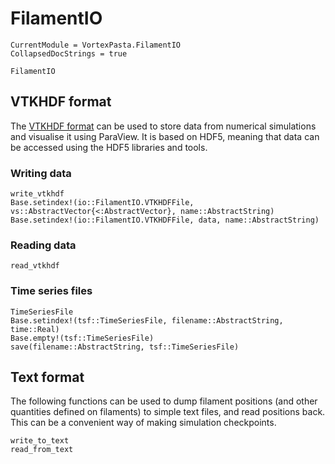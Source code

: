 # FilamentIO

```@meta
CurrentModule = VortexPasta.FilamentIO
CollapsedDocStrings = true
```

```@docs
FilamentIO
```

## VTKHDF format

The [VTKHDF format](https://docs.vtk.org/en/latest/design_documents/VTKFileFormats.html#vtkhdf-file-format)
can be used to store data from numerical simulations and visualise it using ParaView.
It is based on HDF5, meaning that data can be accessed using the HDF5 libraries and tools.

### Writing data

```@docs
write_vtkhdf
Base.setindex!(io::FilamentIO.VTKHDFFile, vs::AbstractVector{<:AbstractVector}, name::AbstractString)
Base.setindex!(io::FilamentIO.VTKHDFFile, data, name::AbstractString)
```

### Reading data

```@docs
read_vtkhdf
```

### Time series files

```@docs
TimeSeriesFile
Base.setindex!(tsf::TimeSeriesFile, filename::AbstractString, time::Real)
Base.empty!(tsf::TimeSeriesFile)
save(filename::AbstractString, tsf::TimeSeriesFile)
```

## Text format

The following functions can be used to dump filament positions (and other
quantities defined on filaments) to simple text files, and read positions back.
This can be a convenient way of making simulation checkpoints.

```@docs
write_to_text
read_from_text
```

